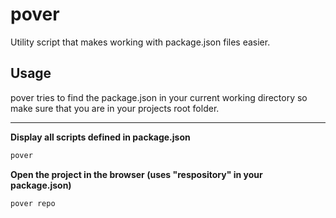 # pover

Utility script that makes working with package.json files easier.

## Usage

pover tries to find the package.json in your current working directory so make sure that you are in your projects root folder.

---

**Display all scripts defined in package.json**

```bash
pover
```

**Open the project in the browser (uses "respository" in your package.json)**

```bash
pover repo
```

